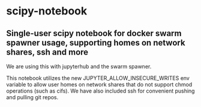 # scipy-notebook
## Single-user scipy notebook for docker swarm spawner usage, supporting homes on network shares, ssh and more

We are using this with jupyterhub and the swarm spawner.

This notebook utilizes the new JUPYTER_ALLOW_INSECURE_WRITES env variable to allow user homes on network 
shares that do not support chmod operations (such as cifs).
We have also included ssh for convenient pushing and pulling git repos.
